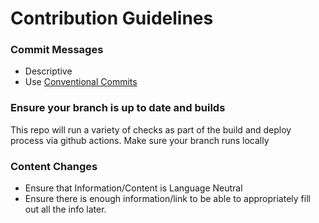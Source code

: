 # Contribution Guidelines

### Commit Messages
* Descriptive
* Use [Conventional Commits](https://www.conventionalcommits.org/en/v1.0.0/)

### Ensure your branch is up to date and builds

This repo will run a variety of checks as part of the build and deploy process via github actions. Make sure your branch runs locally

### Content Changes

* Ensure that Information/Content is Language Neutral
* Ensure there is enough information/link to be able to appropriately fill out all the info later.